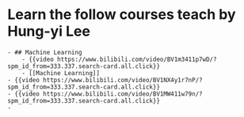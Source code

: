 # Learn the follow courses teach by Hung-yi Lee
	- ## Machine Learning
		- {{video https://www.bilibili.com/video/BV1m3411p7wD/?spm_id_from=333.337.search-card.all.click}}
		- [[Machine Learning]]
	- {{video https://www.bilibili.com/video/BV1NX4y1r7nP/?spm_id_from=333.337.search-card.all.click}}
	- {{video https://www.bilibili.com/video/BV1MW411w79n/?spm_id_from=333.337.search-card.all.click}}
	-